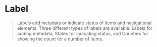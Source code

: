 # Label

> Labels add metadata or indicate status of items and navigational elements. Three different types of labels are available: Labels for adding metadata, States for indicating status, and Counters for showing the count for a number of items.
